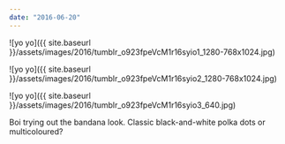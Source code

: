```yaml
---
date: "2016-06-20"
---
```


![yo yo]({{ site.baseurl }}/assets/images/2016/tumblr_o923fpeVcM1r16syio1_1280-768x1024.jpg)

![yo yo]({{ site.baseurl }}/assets/images/2016/tumblr_o923fpeVcM1r16syio2_1280-768x1024.jpg)

![yo yo]({{ site.baseurl }}/assets/images/2016/tumblr_o923fpeVcM1r16syio3_640.jpg)

Boi trying out the bandana look. Classic black-and-white polka dots or multicoloured?
